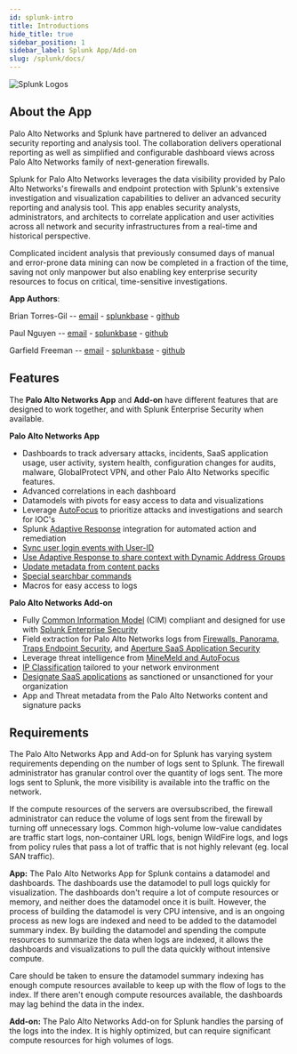 ```yaml
---
id: splunk-intro
title: Introductions 
hide_title: true
sidebar_position: 1
sidebar_label: Splunk App/Add-on
slug: /splunk/docs/
---
```


![Splunk Logos](/splunk/img/logos.png)

About the App
-------------

Palo Alto Networks and Splunk have partnered to deliver an advanced security reporting and analysis tool. The collaboration delivers operational reporting as well as simplified and configurable dashboard views across Palo Alto Networks family of next-generation firewalls.

Splunk for Palo Alto Networks leverages the data visibility provided by Palo Alto Networks's firewalls and endpoint protection with Splunk's extensive investigation and visualization capabilities to deliver an advanced security reporting and analysis tool. This app enables security analysts, administrators, and architects to correlate application and user activities across all network and security infrastructures from a real-time and historical perspective.

Complicated incident analysis that previously consumed days of manual and error-prone data mining can now be completed in a fraction of the time, saving not only manpower but also enabling key enterprise security resources to focus on critical, time-sensitive investigations.

**App Authors**:

Brian Torres-Gil -- [email](mailto:btorres-gil@paloaltonetworks.com) - [splunkbase](https://answers.splunk.com/users/183886/btorresgil.html) - [github](https://github.com/btorresgil)

Paul Nguyen -- [email](mailto:panguy@paloaltonetworks.com) - [splunkbase](https://answers.splunk.com/users/408229/panguy.html) - [github](https://github.com/paulmnguyen)

Garfield Freeman -- [email](mailto:gfreeman@paloaltonetworks.com) - [splunkbase](https://answers.splunk.com/users/137977/gfreeman.html) - [github](https://github.com/shinmog)

Features
--------

The **Palo Alto Networks App** and **Add-on** have different features that are designed to work together, and with Splunk Enterprise Security when available.

**Palo Alto Networks App**

- Dashboards to track adversary attacks, incidents, SaaS application usage, user activity, system health, configuration changes for audits, malware, GlobalProtect VPN, and other Palo Alto Networks specific features.
- Advanced correlations in each dashboard
- Datamodels with pivots for easy access to data and visualizations
- Leverage [AutoFocus](/splunk/docs/autofocus-and-minemeld) to prioritize attacks and investigations and search for IOC's
- Splunk [Adaptive Response](/splunk/docs/adaptive-response) integration for automated action and remediation
- [Sync user login events with User-ID](/splunk/docs/userid)
- [Use Adaptive Response to share context with Dynamic Address Groups](/splunk/docs/adaptive-response)
- [Update metadata from content packs](/splunk/docs/lookups#contentpack)
- [Special searchbar commands](/splunk/docs/commands)
- Macros for easy access to logs

**Palo Alto Networks Add-on**

- Fully [Common Information Model](/splunk/docs/enterprise-security) (CIM) compliant and designed for use with [Splunk Enterprise Security](/splunk/docs/enterprise-security)
- Field extraction for Palo Alto Networks logs from [Firewalls, Panorama, Traps Endpoint Security](/splunk/docs/firewalls-panorama), and [Aperture SaaS Application Security](https://www.paloaltonetworks.com/products/secure-the-cloud/aperture)
- Leverage threat intelligence from [MineMeld and AutoFocus](/splunk/docs/autofocus-and-minemeld)
- [IP Classification](/splunk/docs/lookups) tailored to your network environment
- [Designate SaaS applications](/splunk/docs/lookups#saas) as sanctioned or unsanctioned for your organization
- App and Threat metadata from the Palo Alto Networks content and signature packs

Requirements
------------

The Palo Alto Networks App and Add-on for Splunk has varying system requirements depending on the number of logs sent to Splunk. The firewall administrator has granular control over the quantity of logs sent. The more logs sent to Splunk, the more visibility is available into the traffic on the network.

If the compute resources of the servers are oversubscribed, the firewall administrator can reduce the volume of logs sent from the firewall by turning off unnecessary logs. Common high-volume low-value candidates are traffic start logs, non-container URL logs, benign WildFire logs, and logs from policy rules that pass a lot of traffic that is not highly relevant (eg. local SAN traffic).

**App:**
The Palo Alto Networks App for Splunk contains a datamodel and dashboards. The dashboards use the datamodel to pull logs quickly for visualization. The dashboards don't require a lot of compute resources or memory, and neither does the datamodel once it is built. However, the process of building the datamodel is very CPU intensive, and is an ongoing process as new logs are indexed and need to be added to the datamodel summary index. By building the datamodel and spending the compute resources to summarize the data when logs are indexed, it allows the dashboards and visualizations to pull the data quickly without intensive compute.

Care should be taken to ensure the datamodel summary indexing has enough compute resources available to keep up with the flow of logs to the index. If there aren't enough compute resources available, the dashboards may lag behind the data in the index.

**Add-on:**
The Palo Alto Networks Add-on for Splunk handles the parsing of the logs into the index. It is highly optimized, but can require significant compute resources for high volumes of logs.



